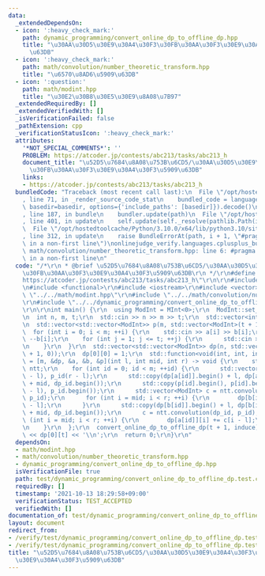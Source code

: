 ```yaml
---
data:
  _extendedDependsOn:
  - icon: ':heavy_check_mark:'
    path: dynamic_programming/convert_online_dp_to_offline_dp.hpp
    title: "\u30AA\u30D5\u30E9\u30A4\u30F3\u30FB\u30AA\u30F3\u30E9\u30A4\u30F3\u5909\
      \u63DB"
  - icon: ':heavy_check_mark:'
    path: math/convolution/number_theoretic_transform.hpp
    title: "\u6570\u8AD6\u5909\u63DB"
  - icon: ':question:'
    path: math/modint.hpp
    title: "\u30E2\u30B8\u30E5\u30E9\u8A08\u7B97"
  _extendedRequiredBy: []
  _extendedVerifiedWith: []
  _isVerificationFailed: false
  _pathExtension: cpp
  _verificationStatusIcon: ':heavy_check_mark:'
  attributes:
    '*NOT_SPECIAL_COMMENTS*': ''
    PROBLEM: https://atcoder.jp/contests/abc213/tasks/abc213_h
    document_title: "\u52D5\u7684\u8A08\u753B\u6CD5/\u30AA\u30D5\u30E9\u30A4\u30F3\
      \u30FB\u30AA\u30F3\u30E9\u30A4\u30F3\u5909\u63DB"
    links:
    - https://atcoder.jp/contests/abc213/tasks/abc213_h
  bundledCode: "Traceback (most recent call last):\n  File \"/opt/hostedtoolcache/Python/3.10.0/x64/lib/python3.10/site-packages/onlinejudge_verify/documentation/build.py\"\
    , line 71, in _render_source_code_stat\n    bundled_code = language.bundle(stat.path,\
    \ basedir=basedir, options={'include_paths': [basedir]}).decode()\n  File \"/opt/hostedtoolcache/Python/3.10.0/x64/lib/python3.10/site-packages/onlinejudge_verify/languages/cplusplus.py\"\
    , line 187, in bundle\n    bundler.update(path)\n  File \"/opt/hostedtoolcache/Python/3.10.0/x64/lib/python3.10/site-packages/onlinejudge_verify/languages/cplusplus_bundle.py\"\
    , line 401, in update\n    self.update(self._resolve(pathlib.Path(included), included_from=path))\n\
    \  File \"/opt/hostedtoolcache/Python/3.10.0/x64/lib/python3.10/site-packages/onlinejudge_verify/languages/cplusplus_bundle.py\"\
    , line 312, in update\n    raise BundleErrorAt(path, i + 1, \"#pragma once found\
    \ in a non-first line\")\nonlinejudge_verify.languages.cplusplus_bundle.BundleErrorAt:\
    \ math/convolution/number_theoretic_transform.hpp: line 6: #pragma once found\
    \ in a non-first line\n"
  code: "/*\r\n * @brief \u52D5\u7684\u8A08\u753B\u6CD5/\u30AA\u30D5\u30E9\u30A4\u30F3\
    \u30FB\u30AA\u30F3\u30E9\u30A4\u30F3\u5909\u63DB\r\n */\r\n#define PROBLEM \"\
    https://atcoder.jp/contests/abc213/tasks/abc213_h\"\r\n\r\n#include <algorithm>\r\
    \n#include <functional>\r\n#include <iostream>\r\n#include <vector>\r\n#include\
    \ \"../../math/modint.hpp\"\r\n#include \"../../math/convolution/number_theoretic_transform.hpp\"\
    \r\n#include \"../../dynamic_programming/convert_online_dp_to_offline_dp.hpp\"\
    \r\n\r\nint main() {\r\n  using ModInt = MInt<0>;\r\n  ModInt::set_mod(998244353);\r\
    \n  int n, m, t;\r\n  std::cin >> n >> m >> t;\r\n  std::vector<int> a(m), b(m);\r\
    \n  std::vector<std::vector<ModInt>> p(m, std::vector<ModInt>(t + 1, 0));\r\n\
    \  for (int i = 0; i < m; ++i) {\r\n    std::cin >> a[i] >> b[i];\r\n    --a[i];\
    \ --b[i];\r\n    for (int j = 1; j <= t; ++j) {\r\n      std::cin >> p[i][j];\r\
    \n    }\r\n  }\r\n  std::vector<std::vector<ModInt>> dp(n, std::vector<ModInt>(t\
    \ + 1, 0));\r\n  dp[0][0] = 1;\r\n  std::function<void(int, int, int)> induce\
    \ = [m, &dp, &a, &b, &p](int l, int mid, int r) -> void {\r\n    static NumberTheoreticTransform<0>\
    \ ntt;\r\n    for (int id = 0; id < m; ++id) {\r\n      std::vector<ModInt> dp_id(mid\
    \ - l), p_id(r - l);\r\n      std::copy(dp[a[id]].begin() + l, dp[a[id]].begin()\
    \ + mid, dp_id.begin());\r\n      std::copy(p[id].begin(), p[id].begin() + (r\
    \ - l), p_id.begin());\r\n      std::vector<ModInt> c = ntt.convolution(dp_id,\
    \ p_id);\r\n      for (int i = mid; i < r; ++i) {\r\n        dp[b[id]][i] += c[i\
    \ - l];\r\n      }\r\n      std::copy(dp[b[id]].begin() + l, dp[b[id]].begin()\
    \ + mid, dp_id.begin());\r\n      c = ntt.convolution(dp_id, p_id);\r\n      for\
    \ (int i = mid; i < r; ++i) {\r\n        dp[a[id]][i] += c[i - l];\r\n      }\r\
    \n    }\r\n  };\r\n  convert_online_dp_to_offline_dp(t + 1, induce);\r\n  std::cout\
    \ << dp[0][t] << '\\n';\r\n  return 0;\r\n}\r\n"
  dependsOn:
  - math/modint.hpp
  - math/convolution/number_theoretic_transform.hpp
  - dynamic_programming/convert_online_dp_to_offline_dp.hpp
  isVerificationFile: true
  path: test/dynamic_programming/convert_online_dp_to_offline_dp.test.cpp
  requiredBy: []
  timestamp: '2021-10-13 18:29:58+09:00'
  verificationStatus: TEST_ACCEPTED
  verifiedWith: []
documentation_of: test/dynamic_programming/convert_online_dp_to_offline_dp.test.cpp
layout: document
redirect_from:
- /verify/test/dynamic_programming/convert_online_dp_to_offline_dp.test.cpp
- /verify/test/dynamic_programming/convert_online_dp_to_offline_dp.test.cpp.html
title: "\u52D5\u7684\u8A08\u753B\u6CD5/\u30AA\u30D5\u30E9\u30A4\u30F3\u30FB\u30AA\u30F3\
  \u30E9\u30A4\u30F3\u5909\u63DB"
---
```


